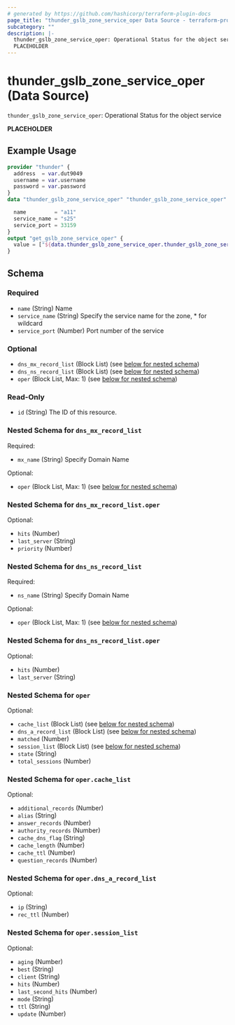 ```yaml
---
# generated by https://github.com/hashicorp/terraform-plugin-docs
page_title: "thunder_gslb_zone_service_oper Data Source - terraform-provider-thunder"
subcategory: ""
description: |-
  thunder_gslb_zone_service_oper: Operational Status for the object service
  PLACEHOLDER
---
```


# thunder_gslb_zone_service_oper (Data Source)

`thunder_gslb_zone_service_oper`: Operational Status for the object service

__PLACEHOLDER__

## Example Usage

```terraform
provider "thunder" {
  address  = var.dut9049
  username = var.username
  password = var.password
}
data "thunder_gslb_zone_service_oper" "thunder_gslb_zone_service_oper" {

  name         = "a11"
  service_name = "s25"
  service_port = 33159
}
output "get_gslb_zone_service_oper" {
  value = ["${data.thunder_gslb_zone_service_oper.thunder_gslb_zone_service_oper}"]
}
```

<!-- schema generated by tfplugindocs -->
## Schema

### Required

- `name` (String) Name
- `service_name` (String) Specify the service name for the zone, * for wildcard
- `service_port` (Number) Port number of the service

### Optional

- `dns_mx_record_list` (Block List) (see [below for nested schema](#nestedblock--dns_mx_record_list))
- `dns_ns_record_list` (Block List) (see [below for nested schema](#nestedblock--dns_ns_record_list))
- `oper` (Block List, Max: 1) (see [below for nested schema](#nestedblock--oper))

### Read-Only

- `id` (String) The ID of this resource.

<a id="nestedblock--dns_mx_record_list"></a>
### Nested Schema for `dns_mx_record_list`

Required:

- `mx_name` (String) Specify Domain Name

Optional:

- `oper` (Block List, Max: 1) (see [below for nested schema](#nestedblock--dns_mx_record_list--oper))

<a id="nestedblock--dns_mx_record_list--oper"></a>
### Nested Schema for `dns_mx_record_list.oper`

Optional:

- `hits` (Number)
- `last_server` (String)
- `priority` (Number)



<a id="nestedblock--dns_ns_record_list"></a>
### Nested Schema for `dns_ns_record_list`

Required:

- `ns_name` (String) Specify Domain Name

Optional:

- `oper` (Block List, Max: 1) (see [below for nested schema](#nestedblock--dns_ns_record_list--oper))

<a id="nestedblock--dns_ns_record_list--oper"></a>
### Nested Schema for `dns_ns_record_list.oper`

Optional:

- `hits` (Number)
- `last_server` (String)



<a id="nestedblock--oper"></a>
### Nested Schema for `oper`

Optional:

- `cache_list` (Block List) (see [below for nested schema](#nestedblock--oper--cache_list))
- `dns_a_record_list` (Block List) (see [below for nested schema](#nestedblock--oper--dns_a_record_list))
- `matched` (Number)
- `session_list` (Block List) (see [below for nested schema](#nestedblock--oper--session_list))
- `state` (String)
- `total_sessions` (Number)

<a id="nestedblock--oper--cache_list"></a>
### Nested Schema for `oper.cache_list`

Optional:

- `additional_records` (Number)
- `alias` (String)
- `answer_records` (Number)
- `authority_records` (Number)
- `cache_dns_flag` (String)
- `cache_length` (Number)
- `cache_ttl` (Number)
- `question_records` (Number)


<a id="nestedblock--oper--dns_a_record_list"></a>
### Nested Schema for `oper.dns_a_record_list`

Optional:

- `ip` (String)
- `rec_ttl` (Number)


<a id="nestedblock--oper--session_list"></a>
### Nested Schema for `oper.session_list`

Optional:

- `aging` (Number)
- `best` (String)
- `client` (String)
- `hits` (Number)
- `last_second_hits` (Number)
- `mode` (String)
- `ttl` (String)
- `update` (Number)


